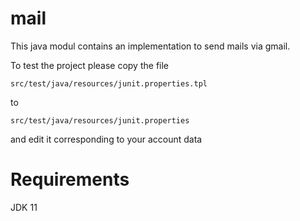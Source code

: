 # mail

This java modul contains an implementation to send mails via gmail.

To test the project please copy the file 

```src/test/java/resources/junit.properties.tpl```

to 

```src/test/java/resources/junit.properties```


and edit it corresponding to your account data

# Requirements
JDK 11
